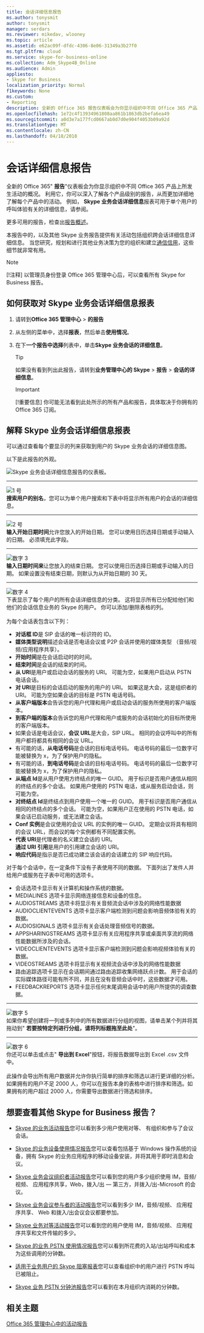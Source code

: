 ```yaml
---
title: 会话详细信息报告
ms.author: tonysmit
author: tonysmit
manager: serdars
ms.reviewer: mikedav, wlooney
ms.topic: article
ms.assetid: e62ac09f-dfdc-4306-8e06-31349a3b27f0
ms.tgt.pltfrm: cloud
ms.service: skype-for-business-online
ms.collection: Adm_Skype4B_Online
ms.audience: Admin
appliesto:
- Skype for Business
localization_priority: Normal
f1keywords: None
ms.custom:
- Reporting
description: 全新的 Office 365 报告仪表板会为你显示组织中不同 Office 365 产品上所发生活动的概况。 利用它，你可以深入了解各个产品级别的报告，从而更加详细地了解每个产品中的活动。
ms.openlocfilehash: 1e72c4f13934961808aa861b1863db2befa6ea49
ms.sourcegitcommit: a0d3e7a177fcd0667ab0d7d0e904f4053b09a92d
ms.translationtype: MT
ms.contentlocale: zh-CN
ms.lasthandoff: 04/18/2018
---
```

# <a name="session-details-report"></a>会话详细信息报告

全新的 Office 365" **报告**"仪表板会为你显示组织中不同 Office 365 产品上所发生活动的概况。 利用它，你可以深入了解各个产品级别的报告，从而更加详细地了解每个产品中的活动。 例如， **Skype 业务会话详细信息**报表可用于单个用户的呼叫体验有关的详细信息，请参阅。
  
更多可用的报告，检查出[报告概述](https://support.office.com/article/0d6dfb17-8582-4172-a9a9-aed798150263)。
  
本报告中的，以及其他 Skype 业务报告提供有关活动包括组织跨会话详细信息详细信息。 当您研究，规划和进行其他业务决策为您的组织和建立[通信信用](../skype-for-business-and-microsoft-teams-add-on-licensing/what-are-communications-credits.md)，这些细节就非常有用。
  
> [!NOTE]
> [!注释] 以管理员身份登录 Office 365 管理中心后，可以查看所有 Skype for Business 报告。 
  
## <a name="how-to-get-to-the-skype-for-business-session-details-report"></a>如何获取对 Skype 业务会话详细信息报表

1. 请转到**Office 365 管理中心** > **的报告**
    
2. 从左侧的菜单中，选择**报表**，然后单击**使用情况**。
    
3. 在下**一个报告中选择**列表中，单击**Skype 业务会话的详细信息**。
    
    > [!TIP]
    > 如果没有看到列出此报告，请转到**业务管理中心的 Skype** > **报告** > **会话的详细信息**。 
  
    > [!IMPORTANT]
    > [!重要信息] 你可能无法看到此处所示的所有产品和报告，具体取决于你拥有的 Office 365 订阅。 
  
## <a name="interpret-the-skype-for-business-session-details-report"></a>解释 Skype 业务会话详细信息报表

可以通过查看每个要显示的列来获取到用户的 Skype 业务会话的详细信息图。
  
以下是此报告的外观。
  
![Skype 业务会话详细信息报告的仪表板。](../images/3d87ab39-6eaa-46b5-b5f9-7f54dc987ae0.png)
  
***
![1 号](../images/sfbcallout1.png)<br/>**搜索用户的别名**，您可以为单个用户搜索和下表中将显示所有用户的会话的详细信息。 
***
![2 号](../images/sfbcallout2.png)<br/>**输入开始日期时间**允许您放入的开始日期。 您可以使用日历选择日期或手动输入的日期。 必须填充此字段。
***
![数字 3](../images/sfbcallout3.png)<br/>**输入日期时间来**让您放入的结束日期。 您可以使用日历选择日期或手动输入的日期。 如果设置没有结束日期，则默认为从开始日期的 30 天。
***
![数字 4](../images/sfbcallout4.png)<br/>下表显示了每个用户的所有会话详细信息的分类。 这将显示所有已分配给他们和他们的会话信息业务的 Skype 的用户。 你可以添加/删除表格的列。 <br/><br/>为每个会话表包含以下列：
*    **对话框 ID**是 SIP 会话的唯一标识符的 ID。
*    **媒体类型说明**描述会话是否电话会议或 P2P 会话并使用的媒体类型 （音频/视频/应用程序共享）。
*    **开始时间**是在会话启动时的时间。
*    **结束时间**是会话的结束的时间。
*    **从 URI**是用户或启动会话的服务的 URI。 可能为空，如果用户启动从 PSTN 电话会话。
*    **对 URI**是目标的会话启动的服务的用户的 URI。 如果这是大会，这是组织者的 URI。 可能为空如果会话的目标是 PSTN 电话号码。
*    **从客户端版本**会告诉您的用户代理和用户或启动会话的服务所使用的客户端版本。
*    **到客户端的版本**会告诉您的用户代理和用户或服务的会话初始化的目标所使用的客户端版本。
*    如果会话是电话会议，**会议 URL**是大会，SIP URL。 相同的会议呼叫中的所有用户都将都具有相同的会议 URL。 
*    有可能的话，**从电话号码**是会话的目标电话号码。 电话号码的最后一位数字可能被替换为 x，为了保护用户的隐私。
*    有可能的话，**到电话号码**是会话的目标电话号码。 电话号码的最后一位数字可能被替换为 x，为了保护用户的隐私。
*    **从端点 Id**是从用户使用方终结点的唯一 GUID。 用于标识是否用户通信从相同的终结点的多个会话。 如果用户使用的 PSTN 电话，或从服务启动会话，则可能为空。
*    **对终结点 Id**是终结点到用户使用一个唯一的 GUID。 用于标识是否用户通信从相同的终结点的多个会话。 可能为空，如果用户正在使用的 PSTN 电话，如果会话已启动服务，或无法建立会话。
*    **Conf 实例**是会议使用的会议 URL 的实例的唯一 GUID。 定期会议将具有相同的会议 URL，而会议的每个实例都有不同配置实例。
*    **代表 URI**是代理者的名义建立会话的 URI。 <br/> **通过 URI 引用**是用户的引用建立会话的 URI。
*    **响应代码**是指示是否已成功建立该会话的会话建立的 SIP 响应代码。

对于每个会话中，在一定条件下没有子表使用不同的数据。 下面列出了发件人并给用户或服务在子表中可用的选项卡。
*    会话选项卡显示有关计算机和操作系统的数据。
*    MEDIALINES 选项卡显示网络连接信息和设备的信息。
*    AUDIOSTREAMS 选项卡将显示有关音频流会话中涉及的网络性能数据
*    AUDIOCLIENTEVENTS 选项卡显示客户端检测到问题会影响音频体验有关的数据。
*    AUDIOSIGNALS 选项卡显示有关会话处理音频信号的数据。
*    APPSHARINGSTREAMS 选项卡显示有关应用程序共享或桌面共享流的网络性能数据所涉及的会话。
*    VIDEOCLIENTEVENTS 选项卡显示客户端检测到问题会影响视频体验有关的数据。
*    VIDEOSTREAMS 选项卡将显示有关视频流会话中涉及的网络性能数据
*    路由追踪选项卡显示在会话期间通过路由追踪收集网络跃点计数。 用于会话的实际媒体路径可能有所不同，并且在没有音频会话中时，这些数据才可用。
*    FEEDBACKREPORTS 选项卡显示任何末尾调用会话中的用户所提供的调查数据。
***
![数字 5](../images/sfbcallout5.png)<br/>如果你希望创建将一列或多列中的所有数据进行分组的视图，请单击某个列并将其拖动到" **若要按特定列进行分组，请将列标题拖至此处**"。 
***
![数字 6](../images/sfbcallout6.png)<br/>你还可以单击或点击" **导出到 Excel**"按钮，将报告数据导出到 Excel .csv 文件中。 <br/><br/> 此操作会导出所有用户数据并允许你执行简单的排序和筛选以进行更详细的分析。如果拥有的用户不足 2000 人，你可以在报告本身的表格中进行排序和筛选。如果拥有的用户超过 2000 人，你需要导出数据进行筛选和排序。  
   
## <a name="want-to-see-other-skype-for-business-reports"></a>想要查看其他 Skype for Business 报告？

- [Skype 的业务活动报告](activity-report.md)您可以看到多少用户使用对等、 有组织和参与了会议会话。
    
- [Skype 的业务设备使用情况报告](device-usage-report.md)您可以查看包括基于 Windows 操作系统的设备，拥有 Skype 的业务应用程序的移动设备安装，并将其用于即时消息和会议。
    
- [Skype 业务会议组织者活动报告](conference-organizer-activity-report.md)您可以看到您的用户多少组织使用 IM，音频/视频、 应用程序共享，Web，拨入/出 — 第三方，并拨入/出-Microsoft 的会议。
    
- [Skype 业务会议参与者的活动报告](conference-participant-activity-report.md)您可以看到多少 IM，音频/视频、 应用程序共享、 Web 和拨入/出会议会议都要参加。
    
- [Skype 业务对等活动报告](peer-to-peer-activity-report.md)您可以看到您的用户使用 IM，音频/视频、 应用程序共享和文件传输的多少。
    
- [Skype 的业务 PSTN 使用情况报告](pstn-usage-report.md)您可以看到所花费的入站/出站呼叫和成本为这些调用的分钟数。

- [适用于业务用户的 Skype 阻塞报表](users-blocked-report.md)您可以查看组织中的用户进行 PSTN 呼叫已被阻止。

- [Skype 业务 PSTN 分钟池报告](pstn-minute-pools-report.md)您可以看到在本月组织内消耗的分钟数。
    
## <a name="related-topics"></a>相关主题
[Office 365 管理中心中的活动报告](https://support.office.com/article/0d6dfb17-8582-4172-a9a9-aed798150263)

  
 